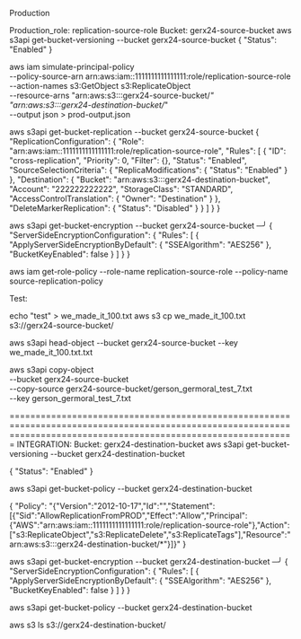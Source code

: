 Production

Production_role: replication-source-role
Bucket: gerx24-source-bucket
aws s3api get-bucket-versioning --bucket gerx24-source-bucket
{
    "Status": "Enabled"
}

aws iam simulate-principal-policy \
  --policy-source-arn arn:aws:iam::1111111111111111:role/replication-source-role \
  --action-names s3:GetObject s3:ReplicateObject \
  --resource-arns "arn:aws:s3:::gerx24-source-bucket/*" "arn:aws:s3:::gerx24-destination-bucket/*" \
  --output json  > prod-output.json

aws s3api get-bucket-replication --bucket gerx24-source-bucket
{
    "ReplicationConfiguration": {
        "Role": "arn:aws:iam::1111111111111111:role/replication-source-role",
        "Rules": [
            {
                "ID": "cross-replication",
                "Priority": 0,
                "Filter": {},
                "Status": "Enabled",
                "SourceSelectionCriteria": {
                    "ReplicaModifications": {
                        "Status": "Enabled"
                    }
                },
                "Destination": {
                    "Bucket": "arn:aws:s3:::gerx24-destination-bucket",
                    "Account": "222222222222",
                    "StorageClass": "STANDARD",
                    "AccessControlTranslation": {
                        "Owner": "Destination"
                    }
                },
                "DeleteMarkerReplication": {
                    "Status": "Disabled"
                }
            }
        ]
    }
}

aws s3api get-bucket-encryption --bucket gerx24-source-bucket                                                                                           ─╯
{
    "ServerSideEncryptionConfiguration": {
        "Rules": [
            {
                "ApplyServerSideEncryptionByDefault": {
                    "SSEAlgorithm": "AES256"
                },
                "BucketKeyEnabled": false
            }
        ]
    }
}

aws iam get-role-policy --role-name replication-source-role --policy-name source-replication-policy


Test:

echo "test" > we_made_it_100.txt
aws s3 cp we_made_it_100.txt s3://gerx24-source-bucket/

aws s3api head-object --bucket gerx24-source-bucket --key we_made_it_100.txt.txt

aws s3api copy-object \
  --bucket gerx24-source-bucket \
  --copy-source gerx24-source-bucket/gerson_germoral_test_7.txt \
  --key gerson_germoral_test_7.txt


===================================================================================================================================================================
INTEGRATION:
Bucket: gerx24-destination-bucket
aws s3api get-bucket-versioning --bucket gerx24-destination-bucket

{
    "Status": "Enabled"
}

aws s3api get-bucket-policy --bucket gerx24-destination-bucket

{
    "Policy": "{\"Version\":\"2012-10-17\",\"Id\":\"\",\"Statement\":[{\"Sid\":\"AllowReplicationFromPROD\",\"Effect\":\"Allow\",\"Principal\":{\"AWS\":\"arn:aws:iam::1111111111111111:role/replication-source-role\"},\"Action\":[\"s3:ReplicateObject\",\"s3:ReplicateDelete\",\"s3:ReplicateTags\"],\"Resource\":\"arn:aws:s3:::gerx24-destination-bucket/*\"}]}"
}

aws s3api get-bucket-encryption --bucket gerx24-destination-bucket                                                                                            ─╯
{
    "ServerSideEncryptionConfiguration": {
        "Rules": [
            {
                "ApplyServerSideEncryptionByDefault": {
                    "SSEAlgorithm": "AES256"
                },
                "BucketKeyEnabled": false
            }
        ]
    }
}

aws s3api get-bucket-policy --bucket gerx24-destination-bucket

aws s3 ls s3://gerx24-destination-bucket/

